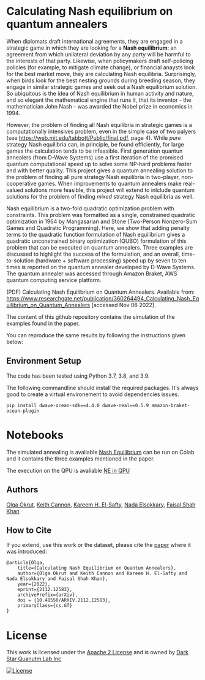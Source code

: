 # Calculating Nash equilibrium on quantum annealers

When diplomats draft international agreements, they are engaged in a strategic game in which they are looking for a **Nash equilibrium**: an agreement from which unilateral deviation by any party will be harmful to the interests of that party. Likewise, when policymakers draft self-policing policies (for example, to mitigate climate change), or financial anaysts look for the best market move, they are calculating Nash equilibria. Surprisingly, when birds look for the best nesting grounds during breeding season, they engage in similar strategic games and seek out a Nash equilibrium solution. So ubiquitous is the idea of Nash equilibrium in human activity and nature, and so elegant the mathematical engine that runs it, that its inventor - the mathematician John Nash - was awarded the Nobel prize in economics in 1994.

However, the problem of finding all Nash equilibria in strategic games is a computationally intensives problem, even in the simple case of two palyers (see https://web.mit.edu/tabbott/Public/final.pdf, page 4). While *pure* strategy Nash equilibria can, in principle, be found efficiently, for large games the calculation tends to be infeasible. First generation quantun annealers (from D-Wave Systems) use a first iteration of the promised quantum computational speed up to solve some NP-hard problems faster and with better quality. This project gives a quantum annealing solution to the problem of finding all pure strategy Nash equilibria in two-player, non-cooperative games. 
When improvements to quantum annealers make real-valued solutions more feasible, this project will extend to inlclude quantum solutions for the problem of finding *mixed* strategy Nash equilibria as well. 

Nash equilibrium is a two-fold quadratic optimization problem with constraints. This problem was formatted as a single, constrained quadratic optimization in 1964 by Mangasarian and Stone (Two-Person Nonzero-Sum Games and Quadratic Programming). Here, we show that adding penalty terms to the quadratic function formulation of Nash equilibrium gives a quadratic unconstrained binary optimization (QUBO) formulation of this problem that can be executed on quantum annealers. Three examples are discussed to highlight the success of the formulation, and an overall, time-to-solution (hardware + software processing) speed up by seven to ten times is reported on the quantum annealer developed by D-Wave Systems. The quantum annealer was accessed through Amazon Braket, AWS quantum computing service platform. 

(PDF) Calculating Nash Equilibrium on Quantum Annealers. Available from: https://www.researchgate.net/publication/360264494_Calculating_Nash_Equilibrium_on_Quantum_Annealers [accessed Nov 06 2022].

The content of this github repository contains the simulation of the examples found in the paper.

You can reproduce the same results by following the instructions given below: 

## Environment Setup

The code has been tested using Python 3.7, 3.8, and 3.9.

The following commandline should install the required packages. It's always good to create a virtual environement to avoid dependencies issues.
```
pip install dwave-ocean-sdk==4.4.0 dwave-neal==0.5.9 amazon-braket-ocean-plugin
```

# Notebooks
The simulated annealing is avaliable [Nash Equilibrium](https://github.com/DarkStarQuantumLab/NashEquilibrium/blob/main/Nash_Equilibrium.ipynb) can be run on Colab and it contains the three examples mentioned in the paper.

The execution on the QPU is avaliable [NE in QPU](https://github.com/DarkStarQuantumLab/NashEquilibrium/blob/main/NE_in_QPU.ipynb)


## Authors
[Olga Okrut](https://github.com/olgOk), [Keith Cannon](https://github.com/krpcannon), [Kareem H. El-Safty](https://github.com/kareem1925), [Nada Elsokkary](https://github.com/NadaElsokkary), [Faisal Shah Khan](https://github.com/FShahKhan)


## How to Cite
If you extend, use this work or the dataset, please cite the [paper](https://arxiv.org/abs/2112.12583) where it was introduced:

```
@article{Olga,
    title={Calculating Nash Equilibrium on Quantum Annealers},
    author={Olga Okrut and Keith Cannon and Kareem H. El-Safty and Nada Elsokkary and Faisal Shah Khan},
    year={2022},
    eprint={2112.12583},
    archivePrefix={arXiv},
    doi = {10.48550/ARXIV.2112.12583},
    primaryClass={cs.GT}
}

```



# License
This work is licensed under the [Apache 2 License](https://www.apache.org/licenses/LICENSE-2.0) and is owned by [Dark Star Quanutm Lab Inc](https://www.darkstarquantumlab.com/)

[![License](https://img.shields.io/badge/License-Apache_2.0-blue.svg)](https://opensource.org/licenses/Apache-2.0)
